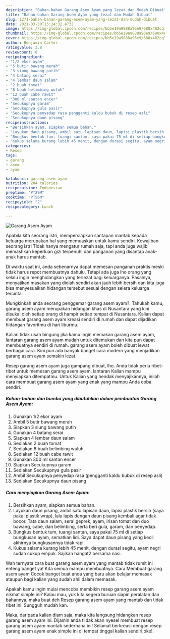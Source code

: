 ```yaml
---
description: "Bahan-bahan Garang Asem Ayam yang lezat dan Mudah Dibuat"
title: "Bahan-bahan Garang Asem Ayam yang lezat dan Mudah Dibuat"
slug: 1271-bahan-bahan-garang-asem-ayam-yang-lezat-dan-mudah-dibuat
date: 2021-03-30T15:24:32.473Z
image: https://img-global.cpcdn.com/recipes/bb5e19a9888a96e9/680x482cq70/garang-asem-ayam-foto-resep-utama.jpg
thumbnail: https://img-global.cpcdn.com/recipes/bb5e19a9888a96e9/680x482cq70/garang-asem-ayam-foto-resep-utama.jpg
cover: https://img-global.cpcdn.com/recipes/bb5e19a9888a96e9/680x482cq70/garang-asem-ayam-foto-resep-utama.jpg
author: Benjamin Carter
ratingvalue: 3.8
reviewcount: 8
recipeingredient:
- "1/2 ekor ayam"
- "5 butir bawang merah"
- "3 siung bawang putih"
- "4 batang serai"
- "4 lembar daun salam"
- "2 buah tomat"
- "8 buah belimbing wuluh"
- "12 buah cabe rawit"
- "300 ml santan encer"
- "Secukupnya garam"
- "Secukupnya gula pasir"
- "Secukupnya penyedap rasa pengganti kaldu bubuk di resep asli"
- "Secukupnya daun pisang"
recipeinstructions:
- "Bersihkan ayam, siapkan semua bahan."
- "Layukan daun pisang, ambil satu lapisan daun, lapisi plastik bersih (saya pakai plastik wrap), lalu lapis dengan daun pisang kembali agar tidak bocor. Tata daun salam, serai geprek, ayam, irisan tomat dan duo bawang, cabe, dan belimbing, serta beri gula, garam, dan penyedap."
- "Bungkus bentuk tum, tuangi santan, saya pakai 75 ml di setiap bungkusan ayam, sematkan lidi. Saya dapat daun pisang yang kecil akhirnya bungkusannya tidak rapi."
- "Kukus selama kurang lebih 45 menit, dengan durasi segitu, ayam negri sudah cukup empuk. Sajikan hangat2 bersama nasi."
categories:
- Resep
tags:
- garang
- asem
- ayam

katakunci: garang asem ayam 
nutrition: 204 calories
recipecuisine: Indonesian
preptime: "PT29M"
cooktime: "PT56M"
recipeyield: "2"
recipecategory: Lunch

---
```



![Garang Asem Ayam](https://img-global.cpcdn.com/recipes/bb5e19a9888a96e9/680x482cq70/garang-asem-ayam-foto-resep-utama.jpg)

Apabila kita seorang istri, mempersiapkan santapan mantab kepada keluarga merupakan hal yang memuaskan untuk kamu sendiri. Kewajiban seorang istri Tidak hanya mengatur rumah saja, tapi anda juga wajib memastikan keperluan gizi terpenuhi dan panganan yang disantap anak-anak harus mantab.

Di waktu  saat ini, anda sebenarnya dapat memesan panganan praktis meski tidak harus repot membuatnya dahulu. Tetapi ada juga lho orang yang selalu ingin menghidangkan yang terlezat bagi keluarganya. Pasalnya, menyajikan masakan yang diolah sendiri akan jauh lebih bersih dan kita juga bisa menyesuaikan hidangan tersebut sesuai dengan selera keluarga tercinta. 



Mungkinkah anda seorang penggemar garang asem ayam?. Tahukah kamu, garang asem ayam merupakan hidangan khas di Nusantara yang kini disukai oleh setiap orang di hampir setiap tempat di Nusantara. Kalian dapat membuat garang asem ayam kreasi sendiri di rumah dan dapat dijadikan hidangan favoritmu di hari liburmu.

Kalian tidak usah bingung jika kamu ingin memakan garang asem ayam, lantaran garang asem ayam mudah untuk ditemukan dan kita pun dapat membuatnya sendiri di rumah. garang asem ayam boleh dibuat lewat berbagai cara. Kini pun ada banyak banget cara modern yang menjadikan garang asem ayam semakin lezat.

Resep garang asem ayam juga gampang dibuat, lho. Anda tidak perlu ribet-ribet untuk memesan garang asem ayam, lantaran Kalian mampu menyiapkan ditempatmu. Untuk Kalian yang hendak menyajikannya, inilah cara membuat garang asem ayam yang enak yang mampu Anda coba sendiri.

<!--inarticleads1-->

##### Bahan-bahan dan bumbu yang dibutuhkan dalam pembuatan Garang Asem Ayam:

1. Gunakan 1/2 ekor ayam
1. Ambil 5 butir bawang merah
1. Siapkan 3 siung bawang putih
1. Gunakan 4 batang serai
1. Siapkan 4 lembar daun salam
1. Sediakan 2 buah tomat
1. Sediakan 8 buah belimbing wuluh
1. Sediakan 12 buah cabe rawit
1. Gunakan 300 ml santan encer
1. Siapkan Secukupnya garam
1. Sediakan Secukupnya gula pasir
1. Ambil Secukupnya penyedap rasa (pengganti kaldu bubuk di resep asli)
1. Sediakan Secukupnya daun pisang




<!--inarticleads2-->

##### Cara menyiapkan Garang Asem Ayam:

1. Bersihkan ayam, siapkan semua bahan.
1. Layukan daun pisang, ambil satu lapisan daun, lapisi plastik bersih (saya pakai plastik wrap), lalu lapis dengan daun pisang kembali agar tidak bocor. Tata daun salam, serai geprek, ayam, irisan tomat dan duo bawang, cabe, dan belimbing, serta beri gula, garam, dan penyedap.
1. Bungkus bentuk tum, tuangi santan, saya pakai 75 ml di setiap bungkusan ayam, sematkan lidi. Saya dapat daun pisang yang kecil akhirnya bungkusannya tidak rapi.
1. Kukus selama kurang lebih 45 menit, dengan durasi segitu, ayam negri sudah cukup empuk. Sajikan hangat2 bersama nasi.




Wah ternyata cara buat garang asem ayam yang mantab tidak rumit ini enteng banget ya! Kita semua mampu membuatnya. Cara Membuat garang asem ayam Cocok banget buat anda yang baru akan belajar memasak ataupun bagi kalian yang sudah ahli dalam memasak.

Apakah kamu ingin mulai mencoba membikin resep garang asem ayam nikmat simple ini? Kalau mau, yuk kita segera buruan siapin peralatan dan bahannya, maka buat deh Resep garang asem ayam yang mantab dan tidak ribet ini. Sungguh mudah kan. 

Maka, daripada kalian diam saja, maka kita langsung hidangkan resep garang asem ayam ini. Dijamin anda tiidak akan nyesel membuat resep garang asem ayam mantab sederhana ini! Selamat berkreasi dengan resep garang asem ayam enak simple ini di tempat tinggal kalian sendiri,oke!.

